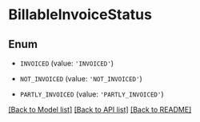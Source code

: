 # BillableInvoiceStatus


## Enum

* `INVOICED` (value: `'INVOICED'`)

* `NOT_INVOICED` (value: `'NOT_INVOICED'`)

* `PARTLY_INVOICED` (value: `'PARTLY_INVOICED'`)

[[Back to Model list]](../README.md#documentation-for-models) [[Back to API list]](../README.md#documentation-for-api-endpoints) [[Back to README]](../README.md)


